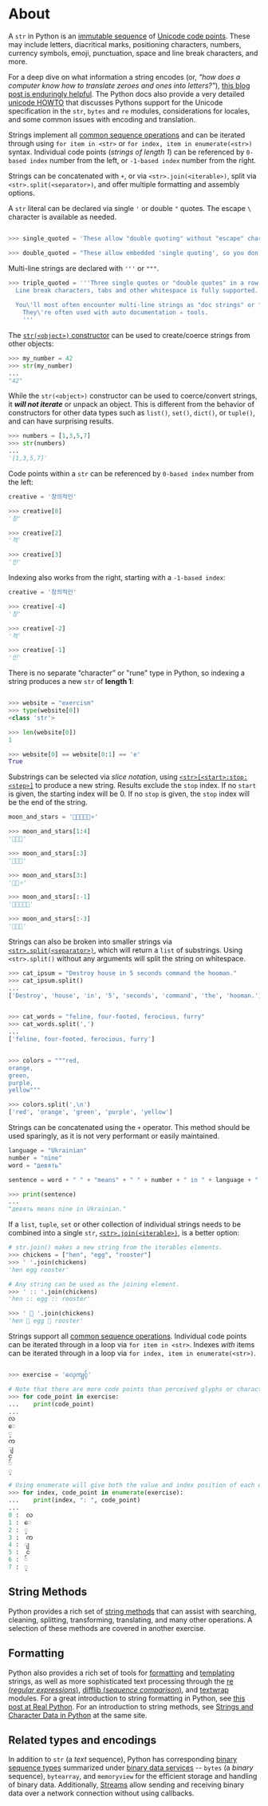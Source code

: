 # About

A `str` in Python is an [immutable sequence][text sequence] of [Unicode code points][unicode code points].
These may include letters, diacritical marks, positioning characters, numbers, currency symbols, emoji, punctuation, space and line break characters, and more.

For a deep dive on what information a string encodes (or, _"how does a computer know how to translate zeroes and ones into letters?"_), [this blog post is enduringly helpful][joel-on-text].
The Python docs also provide a very detailed [unicode HOWTO][unicode how-to] that discusses Pythons support for the Unicode specification in the `str`, `bytes` and `re` modules, considerations for locales, and some common issues with encoding and translation.

Strings implement all [common sequence operations][common sequence operations] and can be iterated through using `for item in <str>` or `for index, item in enumerate(<str>)` syntax.
 Individual code points (_strings of length 1_) can be referenced by `0-based index` number from the left, or `-1-based index` number from the right.

Strings can be concatenated with `+`, or via `<str>.join(<iterable>)`, split via `<str>.split(<separator>)`, and offer multiple formatting and assembly options.


A `str` literal can be declared via single `'` or double `"` quotes. The escape `\` character is available as needed.

```python

>>> single_quoted = 'These allow "double quoting" without "escape" characters.'

>>> double_quoted = "These allow embedded 'single quoting', so you don't have to use an 'escape' character".
```


Multi-line strings are declared with `'''` or `"""`.

```python
>>> triple_quoted = '''Three single quotes or "double quotes" in a row allow for multi-line string literals.
  Line break characters, tabs and other whitespace is fully supported. Remember - The escape "\" character is also available if needed (as can be seen below). 
  
  You\'ll most often encounter multi-line strings as "doc strings" or "doc tests" written just below the first line of a function or class definition.
    They\'re often used with auto documentation ✍ tools.
    '''
```

The [`str(<object>)` constructor][str-constructor] can be used to create/coerce strings from other objects:

```python
>>> my_number = 42
>>> str(my_number)
...
"42"
```

While the `str(<object>)` constructor can be used to coerce/convert strings, it _**will not iterate**_ or unpack an object.
This is different from the behavior of constructors for other data types such as `list()`, `set()`, `dict()`, or `tuple()`, and can have surprising results.


```python
>>> numbers = [1,3,5,7]
>>> str(numbers)
...
'[1,3,5,7]'
```


Code points within a `str` can be referenced by `0-based index` number from the left:

```python
creative = '창의적인'

>>> creative[0]
'창'

>>> creative[2]
'적'

>>> creative[3]
'인'

```

Indexing also works from the right, starting with a `-1-based index`:

```python
creative = '창의적인'

>>> creative[-4]
'창'

>>> creative[-2]
'적'

>>> creative[-1]
'인'

```

There is no separate “character” or "rune" type in Python, so indexing a string produces a new `str` of **length 1**:

```python

>>> website = "exercism"
>>> type(website[0])
<class 'str'>

>>> len(website[0])
1

>>> website[0] == website[0:1] == 'e'
True
```

Substrings can be selected via _slice notation_, using [`<str>[<start>:stop:<step>]`][common sequence operations] to produce a new string.
Results exclude the `stop` index.
If no `start` is given, the starting index will be 0.
If no `stop` is given, the `stop` index will be the end of the string.


```python
moon_and_stars = '🌟🌟🌙🌟🌟⭐'

>>> moon_and_stars[1:4]
'🌟🌙🌟'

>>> moon_and_stars[:3]
'🌟🌟🌙'

>>> moon_and_stars[3:]
'🌟🌟⭐'

>>> moon_and_stars[:-1]
'🌟🌟🌙🌟🌟'

>>> moon_and_stars[:-3]
'🌟🌟🌙'
```

Strings can also be broken into smaller strings via [`<str>.split(<separator>)`][str-split], which will return a `list` of substrings.
Using `<str>.split()` without any arguments will split the string on whitespace.


```python
>>> cat_ipsum = "Destroy house in 5 seconds command the hooman."
>>> cat_ipsum.split()
...
['Destroy', 'house', 'in', '5', 'seconds', 'command', 'the', 'hooman.']


>>> cat_words = "feline, four-footed, ferocious, furry"
>>> cat_words.split(',')
...
['feline, four-footed, ferocious, furry']


>>> colors = """red,
orange,
green,
purple,
yellow"""

>>> colors.split(',\n')
['red', 'orange', 'green', 'purple', 'yellow']
```

Strings can be concatenated using the `+` operator.
This method should be used sparingly, as it is not very performant or easily maintained.

```python
language = "Ukrainian"
number = "nine"
word = "девять"

sentence = word + " " + "means" + " " + number + " in " + language + "."

>>> print(sentence)
...
"девять means nine in Ukrainian."
```

If a `list`, `tuple`, `set` or other collection of individual strings needs to be combined into a single `str`, [`<str>.join(<iterable>)`][str-join], is a better option:


```python
# str.join() makes a new string from the iterables elements.
>>> chickens = ["hen", "egg", "rooster"]
>>> ' '.join(chickens)
'hen egg rooster'

# Any string can be used as the joining element.
>>> ' :: '.join(chickens)
'hen :: egg :: rooster'

>>> ' 🌿 '.join(chickens)
'hen 🌿 egg 🌿 rooster'
```

Strings support all [common sequence operations][common sequence operations].
Individual code points can be iterated through in a loop via `for item in <str>`.
Indexes _with_ items can be iterated through in a loop via `for index, item in enumerate(<str>)`.


```python

>>> exercise = 'လေ့ကျင့်'

# Note that there are more code points than perceived glyphs or characters
>>> for code_point in exercise:
...    print(code_point)
...
လ
ေ
့
က
ျ
င
်
့

# Using enumerate will give both the value and index position of each element.
>>> for index, code_point in enumerate(exercise):
...    print(index, ": ", code_point)
...
0 :  လ
1 :  ေ
2 :  ့
3 :  က
4 :  ျ
5 :  င
6 :  ်
7 :  ့
```


## String Methods

Python provides a rich set of [string methods][str-methods] that can assist with searching, cleaning, splitting, transforming, translating, and many other operations.
A selection of these methods are covered in another exercise.


## Formatting

Python also provides a rich set of tools for [formatting][str-formatting] and [templating][template-strings] strings, as well as more sophisticated text processing through the [re (_regular expressions_)][re], [difflib (_sequence comparison_)][difflib], and [textwrap][textwrap] modules.
For a great introduction to string formatting in Python, see [this post at Real Python][real python string formatting].
 For an introduction to string methods, see [Strings and Character Data in Python][strings and characters] at the same site.


## Related types and encodings

In addition to `str` (a _text_ sequence), Python has corresponding [binary sequence types][binary sequence types] summarized under [binary data services][binary data services] -- `bytes` (a _binary_ sequence), `bytearray`, and `memoryview` for the efficient storage and handling of binary data.
Additionally, [Streams][streams] allow sending and receiving binary data over a network connection without using callbacks.


[binary data services]: https://docs.python.org/3/library/binary.html#binaryservices
[binary sequence types]: https://docs.python.org/3/library/stdtypes.html#binaryseq
[common sequence operations]: https://docs.python.org/3/library/stdtypes.html#common-sequence-operations
[difflib]: https://docs.python.org/3/library/difflib.html
[joel-on-text]: https://www.joelonsoftware.com/2003/10/08/the-absolute-minimum-every-software-developer-absolutely-positively-must-know-about-unicode-and-character-sets-no-excuses/
[re]: https://docs.python.org/3/library/re.html
[real python string formatting]: https://realpython.com/python-string-formatting/
[str-constructor]: https://docs.python.org/3/library/stdtypes.html#str
[str-formatting]: https://docs.python.org/3/library/string.html#custom-string-formatting
[str-join]: https://docs.python.org/3/library/stdtypes.html#str.join
[str-methods]: https://docs.python.org/3/library/stdtypes.html#string-methods
[str-split]: https://docs.python.org/3/library/stdtypes.html#str.split
[streams]: https://docs.python.org/3/library/asyncio-stream.html#streams
[strings and characters]: https://realpython.com/python-strings/
[template-strings]: https://docs.python.org/3/library/string.html#template-strings
[text sequence]: https://docs.python.org/3/library/stdtypes.html#text-sequence-type-str
[textwrap]: https://docs.python.org/3/library/textwrap.html
[unicode code points]: https://stackoverflow.com/questions/27331819/whats-the-difference-between-a-character-a-code-point-a-glyph-and-a-grapheme
[unicode how-to]: https://docs.python.org/3/howto/unicode.html
